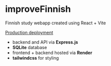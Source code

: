 # improveFinnish

Finnish study webapp created using React + Vite

[Production deployment](https://improvefinnish-frontend.onrender.com/)

- backend and API via **Express.js**
- **SQLite** database
- frontend + backend hosted via **Render**
- **tailwindcss** for styling
